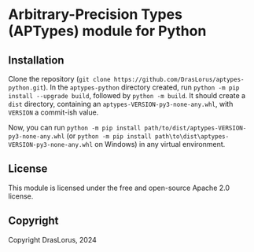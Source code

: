 # Arbitrary-Precision Types (APTypes) module for Python

## Installation

Clone the repository (`git clone https://github.com/DrasLorus/aptypes-python.git`).
In the `aptypes-python` directory created, run `python -m pip install --upgrade build`, followed by `python -m build`.
It should create a `dist` directory, containing an `aptypes-VERSION-py3-none-any.whl`, with `VERSION` a commit-ish value.

Now, you can run `python -m pip install path/to/dist/aptypes-VERSION-py3-none-any.whl` (or `python -m pip install path\to\dist\aptypes-VERSION-py3-none-any.whl` on Windows) in any virtual environment.

## License

This module is licensed under the free and open-source Apache 2.0 license.

## Copyright

Copyright DrasLorus, 2024
